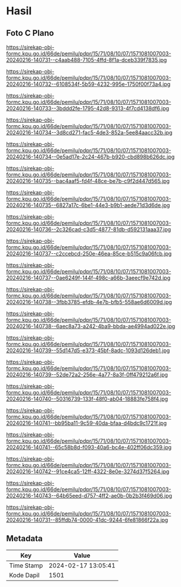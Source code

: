 # Hasil

## Foto C Plano

https://sirekap-obj-formc.kpu.go.id/66de/pemilu/pdpr/15/71/08/10/07/1571081007003-20240216-140731--c4aab488-7105-4ffd-8f1a-dceb339f7835.jpg

https://sirekap-obj-formc.kpu.go.id/66de/pemilu/pdpr/15/71/08/10/07/1571081007003-20240216-140732--6108534f-5b59-4232-995e-1750f00f73a4.jpg

https://sirekap-obj-formc.kpu.go.id/66de/pemilu/pdpr/15/71/08/10/07/1571081007003-20240216-140733--3bddd2fe-1795-42d8-9313-4f7cd4138df6.jpg

https://sirekap-obj-formc.kpu.go.id/66de/pemilu/pdpr/15/71/08/10/07/1571081007003-20240216-140734--3d8cd271-fac5-4de3-852a-5ee84aacc32b.jpg

https://sirekap-obj-formc.kpu.go.id/66de/pemilu/pdpr/15/71/08/10/07/1571081007003-20240216-140734--0e5ad17e-2c24-467b-b920-cbd898b626dc.jpg

https://sirekap-obj-formc.kpu.go.id/66de/pemilu/pdpr/15/71/08/10/07/1571081007003-20240216-140735--bac4aaf5-fd4f-48ce-be7b-c9f2d447d565.jpg

https://sirekap-obj-formc.kpu.go.id/66de/pemilu/pdpr/15/71/08/10/07/1571081007003-20240216-140735--6827a17c-6be1-44e3-b9b1-aede71d3d6de.jpg

https://sirekap-obj-formc.kpu.go.id/66de/pemilu/pdpr/15/71/08/10/07/1571081007003-20240216-140736--2c326cad-c3d5-4877-81db-d592131aaa37.jpg

https://sirekap-obj-formc.kpu.go.id/66de/pemilu/pdpr/15/71/08/10/07/1571081007003-20240216-140737--c2ccebcd-250e-46ea-85ce-b515c9a06fcb.jpg

https://sirekap-obj-formc.kpu.go.id/66de/pemilu/pdpr/15/71/08/10/07/1571081007003-20240216-140737--0ae6249f-144f-498c-a66b-3aeecf9e742d.jpg

https://sirekap-obj-formc.kpu.go.id/66de/pemilu/pdpr/15/71/08/10/07/1571081007003-20240216-140738--3fbb3785-efdb-4e7b-bfb5-558ae6d6009d.jpg

https://sirekap-obj-formc.kpu.go.id/66de/pemilu/pdpr/15/71/08/10/07/1571081007003-20240216-140738--6aec8a73-a242-4ba9-bbda-ae4994ad022e.jpg

https://sirekap-obj-formc.kpu.go.id/66de/pemilu/pdpr/15/71/08/10/07/1571081007003-20240216-140739--55d147d5-e373-45bf-8adc-1093d126deb1.jpg

https://sirekap-obj-formc.kpu.go.id/66de/pemilu/pdpr/15/71/08/10/07/1571081007003-20240216-140739--52de72a2-256e-4a77-8a3f-0ff479212a6f.jpg

https://sirekap-obj-formc.kpu.go.id/66de/pemilu/pdpr/15/71/08/10/07/1571081007003-20240216-140740--50316739-133f-48f0-ab04-18883fe758f4.jpg

https://sirekap-obj-formc.kpu.go.id/66de/pemilu/pdpr/15/71/08/10/07/1571081007003-20240216-140741--bb95ba11-9c59-40da-bfaa-d4bdc9c1721f.jpg

https://sirekap-obj-formc.kpu.go.id/66de/pemilu/pdpr/15/71/08/10/07/1571081007003-20240216-140741--65c58b8d-f093-40a6-bc4e-402ff06dc359.jpg

https://sirekap-obj-formc.kpu.go.id/66de/pemilu/pdpr/15/71/08/10/07/1571081007003-20240216-140742--91ce4ca5-12ff-4322-8e0e-3274d37f5264.jpg

https://sirekap-obj-formc.kpu.go.id/66de/pemilu/pdpr/15/71/08/10/07/1571081007003-20240216-140743--64b65eed-d757-4ff2-ae0b-0b2b3f469d06.jpg

https://sirekap-obj-formc.kpu.go.id/66de/pemilu/pdpr/15/71/08/10/07/1571081007003-20240216-140731--85ffdb74-0000-41dc-9244-6fe81866f22a.jpg


## Metadata

| Key        | Value               |
| ---------- | ------------------- |
| Time Stamp | 2024-02-17 13:05:41 |
| Kode Dapil | 1501                |



